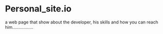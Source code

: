 # Personal_site.io
a web page that show about the developer, his skills and how you can reach him.................
